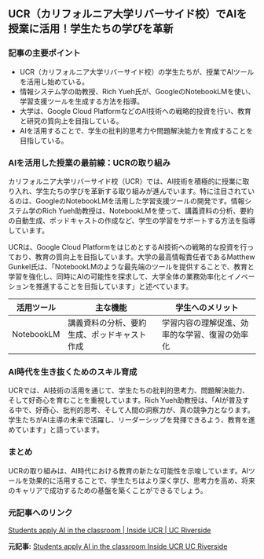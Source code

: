## UCR（カリフォルニア大学リバーサイド校）でAIを授業に活用！学生たちの学びを革新

### 記事の主要ポイント

* UCR（カリフォルニア大学リバーサイド校）の学生たちが、授業でAIツールを活用し始めている。
* 情報システム学の助教授、Rich Yueh氏が、GoogleのNotebookLMを使い、学習支援ツールを生成する方法を指導。
* 大学は、Google Cloud PlatformなどのAI技術への戦略的投資を行い、教育と研究の質向上を目指している。
* AIを活用することで、学生の批判的思考力や問題解決能力を育成することを目指している。

### AIを活用した授業の最前線：UCRの取り組み

カリフォルニア大学リバーサイド校（UCR）では、AI技術を積極的に授業に取り入れ、学生たちの学びを革新する取り組みが進んでいます。特に注目されているのは、GoogleのNotebookLMを活用した学習支援ツールの開発です。情報システム学のRich Yueh助教授は、NotebookLMを使って、講義資料の分析、要約の自動生成、ポッドキャストの作成など、学生の学習をサポートする方法を指導しています。

UCRは、Google Cloud PlatformをはじめとするAI技術への戦略的な投資を行っており、教育の質向上を目指しています。大学の最高情報責任者であるMatthew Gunkel氏は、「NotebookLMのような最先端のツールを提供することで、教育と学習を強化し、同時にAIの可能性を探求して、大学全体の業務効率化とイノベーションを推進することを目指しています」と述べています。

| 活用ツール | 主な機能 | 学生へのメリット |
|---|---|---|
| NotebookLM | 講義資料の分析、要約生成、ポッドキャスト作成 | 学習内容の理解促進、効率的な学習、復習の効率化 |

### AI時代を生き抜くためのスキル育成

UCRでは、AI技術の活用を通じて、学生たちの批判的思考力、問題解決能力、そして好奇心を育むことを重視しています。Rich Yueh助教授は、「AIが普及する中で、好奇心、批判的思考、そして人間の洞察力が、真の競争力となります。学生たちがAI主導の未来で活躍し、リーダーシップを発揮できるよう、教育を進めています」と語っています。

### まとめ

UCRの取り組みは、AI時代における教育の新たな可能性を示唆しています。AIツールを効果的に活用することで、学生たちはより深く学び、思考力を高め、将来のキャリアで成功するための基盤を築くことができるでしょう。

### 元記事へのリンク

[Students apply AI in the classroom | Inside UCR | UC Riverside](https://insideucr.ucr.edu/stories/2024/05/05/students-apply-ai-classroom)


**元記事:** [Students apply AI in the classroom Inside UCR UC Riverside](https://insideucr.ucr.edu/stories/2025/05/05/students-apply-ai-classroom)
